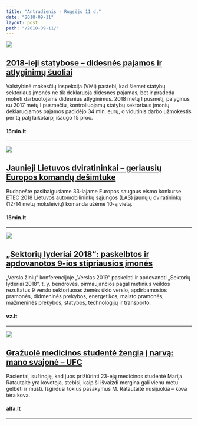 ```yaml
---
title: "Antradienis - Rugsėjo 11 d."
date: "2018-09-11"
layout: post
path: "/2018-09-11/"
---
```


<div class="post-item">
  <a href="https://www.15min.lt/verslas/naujiena/kvadratinis-metras/nekilnojamasis-turtas/2018-ieji-statybose-didesnes-pajamos-ir-atlyginimu-suoliai-973-1027774?copied" target="_blank">
    <div class="post-img">
      <img src="https://s2.15min.lt/static/cache/OTI1eDYxMCwsNzIxODg4LG9yaWdpbmFsLCxpZD00MDc5MzQyJmRhdGU9MjAxOCUyRjA3JTJGMzAsNjkwNjI2MTc=/zged7128-5b5f1965a356f.jpg">
    </div>
    </a>
  <div class="post-text">
    <a href="https://www.15min.lt/verslas/naujiena/kvadratinis-metras/nekilnojamasis-turtas/2018-ieji-statybose-didesnes-pajamos-ir-atlyginimu-suoliai-973-1027774?copied" target="_blank">
      <h2>2018-ieji statybose – didesnės pajamos ir atlyginimų šuoliai</h2>
    </a>
    <p>Valstybinė mokesčių inspekcija (VMI) pastebi, kad šiemet statybų sektoriaus įmonės ne tik deklaruoja didesnes pajamas, bet ir pradeda mokėti darbuotojams didesnius atlyginimus. 2018 metų I pusmetį, palyginus su 2017 metų I pusmečiu, kontroliuojamų statybų sektoriaus įmonių deklaruojamos pajamos padidėjo 34 mln. eurų, o vidutinis darbo užmokestis per tą patį laikotarpį išaugo 15 proc.</p>
    <h4><i class="fa fa-globe"></i> 15min.lt</h4>
  </div>
</div>

<hr>

<div class="post-item">
  <a href="https://www.15min.lt/gazas/naujiena/saugukelyje-lt/jaunieji-lietuvos-dviratininkai-geriausiu-europos-komandu-desimtuke-787-1027146" target="_blank">
    <div class="post-img">
      <img src="https://s2.15min.lt/static/cache/OTI1eDYxMCwsNzUzNDU4LG9yaWdpbmFsLCxpZD00MTYwOTcyJmRhdGU9MjAxOCUyRjA5JTJGMTAsMTAzMzk4OTkz/jaunieji-lietuvos-dviratininkai-europos-saugaus-eismo-konkurse-uzeme-10-aja-vieta-5b9618cf1022c.jpg">
    </div>
    </a>
  <div class="post-text">
    <a href="https://www.15min.lt/gazas/naujiena/saugukelyje-lt/jaunieji-lietuvos-dviratininkai-geriausiu-europos-komandu-desimtuke-787-1027146" target="_blank">
      <h2>Jaunieji Lietuvos dviratininkai – geriausių Europos komandų dešimtuke</h2>
      </a>
    <p>Budapešte pasibaigusiame 33-iajame Europos saugaus eismo konkurse  ETEC 2018 Lietuvos automobilininkų sąjungos (LAS) jaunųjų dviratininkų (12-14 metų moksleivių) komanda užėmė 10-ą vietą.</p>
    <h4><i class="fa fa-globe"></i> 15min.lt</h4>
  </div>
</div>

<hr>

<div class="post-item">
  <a href="https://www.vz.lt/verslo-aplinka/2018/09/11/sektoriu-lyderiai-2018-paskelbtos-ir-apdovanotos-9-ios-stipriausios-imones" target="_blank">
    <div class="post-img">
      <img src="https://www.vz.lt/apps/pbcsi.dll/bilde?Site=VZ&Date=20180911&Category=ARTICLE&ArtNo=911009998&Ref=PH&Item=1&NewTbl=1&maxW=1500&AlignV=center&lastupdate=1757">
    </div>
    </a>
  <div class="post-text">
    <a href="https://www.vz.lt/verslo-aplinka/2018/09/11/sektoriu-lyderiai-2018-paskelbtos-ir-apdovanotos-9-ios-stipriausios-imones" target="_blank">
      <h2>
„Sektorių lyderiai 2018“: paskelbtos ir apdovanotos 9-ios stipriausios įmonės</h2>
      </a>
    <p>„Verslo žinių“ konferencijoje „Verslas 2019“ paskelbti ir apdovanoti „Sektorių lyderiai 2018“, t. y. bendrovės, pirmaujančios pagal metinius veiklos rezultatus 9 verslo sektoriuose: žemės ūkio verslo, apdirbamosios pramonės, didmeninės prekybos, energetikos, maisto pramonės, mažmeninės prekybos, statybos, technologijų ir transporto.</p>
    <h4><i class="fa fa-globe"></i> vz.lt</h4>
  </div>
</div>

<hr>

<div class="post-item">
  <a href="https://www.alfa.lt/straipsnis/50324236/grazuole-medicinos-studente-zengia-i-narva-mano-svajone-ufc" target="_blank">
    <div class="post-img">
      <img src="https://i3.alfi.lt/32901/55/42.jpg">
    </div>
    </a>
  <div class="post-text">
    <a href="https://www.alfa.lt/straipsnis/50324236/grazuole-medicinos-studente-zengia-i-narva-mano-svajone-ufc" target="_blank">
      <h2>Gražuolė medicinos studentė žengia į narvą: mano svajonė – UFC</h2>
      </a>
    <p>Pacientai, sužinoję, kad juos prižiūrinti 23-ejų medicinos studentė Marija Ratautaitė yra kovotoja, stebisi, kaip ši išvaizdi mergina gali vienu metu gelbėti ir mušti. Išgirdusi tokius pasakymus M. Ratautaitė nusijuokia – kova tėra kova. </p>
    <h4><i class="fa fa-globe"></i> alfa.lt</h4>
  </div>
</div>

<hr>




